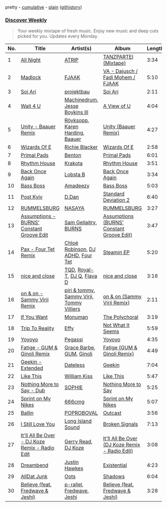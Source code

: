 pretty - [cumulative](/playlists/cumulative/Discover%20Weekly.md) - [plain](/playlists/plain/37i9dQZEVXcERLiUqU2pJX) ([githistory](https://github.githistory.xyz/vitokorn/spotify-playlist-archive/blob/master/playlists/plain/37i9dQZEVXcERLiUqU2pJX))

### [Discover Weekly](https://open.spotify.com/playlist/37i9dQZEVXcERLiUqU2pJX)

> Your weekly mixtape of fresh music. Enjoy new music and deep cuts picked for you. Updates every Monday.

| No. | Title | Artist(s) | Album | Length |
|---|---|---|---|---|
| 1 | [All Night](https://open.spotify.com/track/5v44vaBk8hzii64jBFsmUJ) | [ATRIP](https://open.spotify.com/artist/4fu0Er7pG6kZZa7Awf3NMI) | [TANZPARTEI (Mixtape)](https://open.spotify.com/album/7hK3Or2cOHmkq9M5Di4cgE) | 3:34 |
| 2 | [Madlock](https://open.spotify.com/track/028bC5gmVJbghTWgy5Hb3t) | [FJAAK](https://open.spotify.com/artist/4qG1qjeHfkASTdyRGbLWbV) | [VA - Dajusch / Fadi Mohem / FJAAK](https://open.spotify.com/album/0AveCk2PnseyHV538clgDP) | 5:10 |
| 3 | [Soi Ari](https://open.spotify.com/track/7ltCUivNgZQuPlpxTA7ywt) | [projektbau](https://open.spotify.com/artist/6zMFuvc7I8OgPAJj9jhSd4) | [Soi Ari](https://open.spotify.com/album/4p8Pb8HgJv00aD15CLGqWf) | 2:11 |
| 4 | [Wait 4 U](https://open.spotify.com/track/3K7sWmplr6sreqM3PhHoMM) | [Machinedrum](https://open.spotify.com/artist/06xa1OLBsMQJFXcl2tQkH4), [Jesse Boykins III](https://open.spotify.com/artist/7N3L5HZxQqxWSfhrrTNI29) | [A View of U](https://open.spotify.com/album/7GFmFwrDfsELfBtiuyW481) | 4:04 |
| 5 | [Unity - Baauer Remix](https://open.spotify.com/track/3hB321IfY5EYLa92dGVQgV) | [Röyksopp](https://open.spotify.com/artist/5nPOO9iTcrs9k6yFffPxjH), [Karen Harding](https://open.spotify.com/artist/1QOHbhVRpDoNtRkz79si6b), [Baauer](https://open.spotify.com/artist/25fqWEebq6PoiGQIHIrdtv) | [Unity (Baauer Remix)](https://open.spotify.com/album/47ANia4KqeLZEHpTqwhtJw) | 4:27 |
| 6 | [Wizards Of E](https://open.spotify.com/track/4Py5PwAJnEhHlxNbmMKY4u) | [Richie Blacker](https://open.spotify.com/artist/1ZcjObwclhycsS6bdN2Kgn) | [Wizards Of E](https://open.spotify.com/album/5ihffricTEsqYk4nY7WGcT) | 2:58 |
| 7 | [Primal Pads](https://open.spotify.com/track/51VwfMChodkFwCCRHvjriO) | [Benton](https://open.spotify.com/artist/2IjPU2eUwKl14UqMGSezPb) | [Primal Pads](https://open.spotify.com/album/4fxXBdg60h4TS0gqW0VrCl) | 6:01 |
| 8 | [Rhythm House](https://open.spotify.com/track/14EcTbUIZeJ8K6BCSzTgVk) | [Krakota](https://open.spotify.com/artist/6NkoAm5Dd1wguz0ATgZKlF) | [Rhythm House](https://open.spotify.com/album/0s5XGhKMUT6DJh7CI9mpVo) | 3:51 |
| 9 | [Back Once Again](https://open.spotify.com/track/1583ljZwhbFFbT1ES7rw8x) | [Lobsta B](https://open.spotify.com/artist/6gAvRc5sWUauSE9aHb2msB) | [Back Once Again](https://open.spotify.com/album/3ItFa6b8uW29jBwWARM5Ns) | 3:34 |
| 10 | [Bass Boss](https://open.spotify.com/track/2bjHuxmOgiTrzNZaZxGD4y) | [Amadeezy](https://open.spotify.com/artist/21xuoAcyt3fBIJfDjX22n9) | [Bass Boss](https://open.spotify.com/album/1TNGgMzpM371gXsabsSmSW) | 5:03 |
| 11 | [Post Kyiv](https://open.spotify.com/track/06kHHYnF6GMJodEs26JmnN) | [D.Dan](https://open.spotify.com/artist/7kocSfpPxPoSIRa1yNIQvB) | [Standard Deviation 2](https://open.spotify.com/album/0wuAbWI6ufYWrIxy2oHnvg) | 6:40 |
| 12 | [RUMMELSBURG](https://open.spotify.com/track/7LNGAwIYUmJJC6O6omv95A) | [NASAYA](https://open.spotify.com/artist/5932gYdqLCu1ftKVXf1PO4) | [RUMMELSBURG](https://open.spotify.com/album/7guNZx565VLsuqsxzGKFsa) | 3:27 |
| 13 | [Assumptions - BURNS' Constant Groove Edit](https://open.spotify.com/track/3CcXE3msUXApuVEMjVh6w3) | [Sam Gellaitry](https://open.spotify.com/artist/07UJz804RJxqNvxFXC3h9H), [BURNS](https://open.spotify.com/artist/5eKqhPrKad0J9xGAtq3rW7) | [Assumptions (BURNS' Constant Groove Edit)](https://open.spotify.com/album/6du6lCTezzrIlQADhvjtUn) | 3:47 |
| 14 | [Pax - Four Tet Remix](https://open.spotify.com/track/3Pl95ENb22SyQA0ATuV7M3) | [Chloé Robinson](https://open.spotify.com/artist/0Qpm94Bbsi44jMAXg0cI66), [DJ ADHD](https://open.spotify.com/artist/7hOtK8fa4BkYO3CvLMpZCo), [Four Tet](https://open.spotify.com/artist/7Eu1txygG6nJttLHbZdQOh) | [Steamin EP](https://open.spotify.com/album/0JnuWdbsS3j4NZByEybO2R) | 5:20 |
| 15 | [nice and close](https://open.spotify.com/track/1gXbEybfs68aNJsd9gX3Uc) | [TQD](https://open.spotify.com/artist/4VUDd8QHsZm8qSVUsAhCFG), [Royal-T](https://open.spotify.com/artist/0Eob3oXbs3eny5yHhM2QeW), [DJ Q](https://open.spotify.com/artist/7dDPt2xIGymSDddx80OfF1), [Flava D](https://open.spotify.com/artist/682SntJ7VKoFfssPfDAmDZ) | [nice and close](https://open.spotify.com/album/0mfvIVWcbPPlusJhjIvaq1) | 3:16 |
| 16 | [on & on - Sammy Virji Remix](https://open.spotify.com/track/6w7eHZFNdOpg2teEBCqjy2) | [piri & tommy](https://open.spotify.com/artist/2U6J9Q89i1TNhesKreFD65), [Sammy Virji](https://open.spotify.com/artist/1GuqTQbuixFHD6eBkFwVcb), [Tommy Villiers](https://open.spotify.com/artist/4M4KGWKy7pSQ5HaJNCutBN) | [on & on (Sammy Virji Remix)](https://open.spotify.com/album/1D9kwF1HPB6hMu8SXwbZgU) | 2:11 |
| 17 | [If You Want](https://open.spotify.com/track/6LJNubca2fXQKOlOBOZQBw) | [Monuman](https://open.spotify.com/artist/2y4BNJSL0wfOCrbslyErc2) | [The Polychoral](https://open.spotify.com/album/2lDYRaovjgSK4dCBN8TT2K) | 3:19 |
| 18 | [Trip To Reality](https://open.spotify.com/track/2ttWiWGpvX2S1EA5UfBCRa) | [Effy](https://open.spotify.com/artist/19SX00qkAvpVQroAka9GI0) | [Not What It Seems](https://open.spotify.com/album/0RanQIXVRxe397jBysVWlG) | 5:59 |
| 19 | [Yoyoyo](https://open.spotify.com/track/3mjpUhSiUbEvaPdxikuEZI) | [Pegassi](https://open.spotify.com/artist/2A4uiWrfuBpVFugyvxAt4c) | [Yoyoyo](https://open.spotify.com/album/5EZ9za0ULGWOTaLEfPj6aw) | 4:35 |
| 20 | [Fatige - GUM & Ginoli Remix](https://open.spotify.com/track/35W8mYUB4PTRdfc6VJdKod) | [Grace Barbe](https://open.spotify.com/artist/2G7Wvnha0ThnKlKLlRQ2wG), [GUM](https://open.spotify.com/artist/4Oov8BULUOBiX6UVpP04JW), [Ginoli](https://open.spotify.com/artist/0TFrrDk4VVDjnLSEIa3SqJ) | [Fatige (GUM & Ginoli Remix)](https://open.spotify.com/album/4U36sa96GiNVSZjf5WvSKB) | 4:49 |
| 21 | [Geekin - Extended](https://open.spotify.com/track/321j09kQSFpbzuzTTdmqZh) | [Dateless](https://open.spotify.com/artist/03B64rAQB4s7ewgX3wWYty) | [Geekin](https://open.spotify.com/album/6cThKlPS2IJJb5dgDbLZcp) | 7:04 |
| 22 | [Like This](https://open.spotify.com/track/3EoT72JbbMkDGrzJ1PHFVF) | [William Kiss](https://open.spotify.com/artist/2AI2RMWWeOAhkMhrQgxyNx) | [Like This](https://open.spotify.com/album/2n5MkFJJvH3blXQy2hZlF8) | 5:47 |
| 23 | [Nothing More to Say - Dub](https://open.spotify.com/track/7rGmOXB4xH2A5jEK0gKD3N) | [SOPHIE](https://open.spotify.com/artist/5a2w2tgpLwv26BYJf2qYwu) | [Nothing More to Say](https://open.spotify.com/album/3fwjJp5CzCfUQtXsMflbHi) | 5:25 |
| 24 | [Sprint on My Nikes](https://open.spotify.com/track/17xopVTt9oVbK2GFROuYXm) | [666cmg](https://open.spotify.com/artist/12dGo5vSlfT9dL50bkgkL2) | [Sprint on My Nikes](https://open.spotify.com/album/6kuWafLfzrKTe0lF9wtuDW) | 5:07 |
| 25 | [Ballin](https://open.spotify.com/track/0saguV6ypthTwkwVwGQFBC) | [POPROBOVAL](https://open.spotify.com/artist/4p8mb6wdNvtF3ZyIRTP38h) | [Outcast](https://open.spotify.com/album/3Mwks7o5GLX7aFQY5zDcHb) | 3:56 |
| 26 | [I Still Love You](https://open.spotify.com/track/4MfYwipgiY4EgjtEjdSF8Q) | [Long Island Sound](https://open.spotify.com/artist/3pjD8ZnuS0MDfx5nVGDDws) | [Broken Signals](https://open.spotify.com/album/2ngb7JdcwFcwEYfs2zBIGV) | 7:13 |
| 27 | [It'll All Be Over - DJ Koze Remix - Radio Edit](https://open.spotify.com/track/48dojgnBKfp3drKOFdwycc) | [Gerry Read](https://open.spotify.com/artist/5FIfw6s4iYUFu6tA3iIIOQ), [DJ Koze](https://open.spotify.com/artist/1kR99O4MgSTasyeJh8UFCg) | [It'll All Be Over (DJ Koze Remix - Radio Edit)](https://open.spotify.com/album/0T4xFSNi3vOmlC4GUXPfIE) | 3:08 |
| 28 | [Dreambend](https://open.spotify.com/track/0qy5YyQl3C1YTpoTuToe5r) | [Justin Hawkes](https://open.spotify.com/artist/5bNvSO3b75SGJrx0kOt996) | [Existential](https://open.spotify.com/album/1cSL8rDVrmAXsWp8ZgBS3L) | 4:23 |
| 29 | [AllDat Junk](https://open.spotify.com/track/2rRi44Qa2fDBeMDYfGQja6) | [Oots](https://open.spotify.com/artist/3JO3KocIZryOFTLKFmRV8X) | [Shadows](https://open.spotify.com/album/0QE3vtOsv2wsdkJp2Rxj0C) | 6:04 |
| 30 | [Believe (feat. Fredwave & Jeshi)](https://open.spotify.com/track/2DLxohwNmcbWktWGVG0dN7) | [p-rallel](https://open.spotify.com/artist/0YSI1Vwzd1u7wO7p3md4qD), [Fredwave](https://open.spotify.com/artist/2mP7s6geSborhRN3ohxJqz), [Jeshi](https://open.spotify.com/artist/0q8eApZJs5WDBxayY9769C) | [Believe (feat. Fredwave & Jeshi)](https://open.spotify.com/album/0u1IdlsVv5D33d3aPKEZrL) | 3:28 |